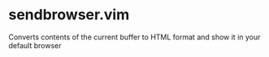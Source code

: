 sendbrowser.vim
===============

Converts contents of the current buffer to HTML format and show it in your default browser
